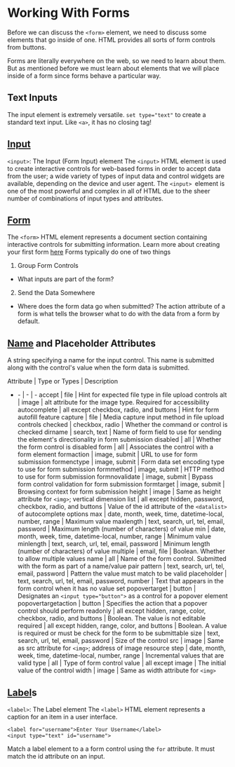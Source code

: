 # Working With Forms

Before we can discuss the `<form>` element, we need to discuss some elements that go inside of one.
HTML provides all sorts of form controls from buttons.

Forms are literally everywhere on the web, so we need to learn about them. But as mentioned before we must learn about elements that we will place inside of a form since forms behave a particular way.

## Text Inputs

The input element is extremely versatile. `set type="text"` to create a standard text input. Like `<a>`, it has no closing tag!

## [Input](https://developer.mozilla.org/en-US/docs/Web/HTML/Element/input)

`<input>`: The Input (Form Input) element
The `<input>` HTML element is used to create interactive controls for web-based forms in order to accept data from the user; a wide variety of types of input data and control widgets are available, depending on the device and user agent. The `<input> `element is one of the most powerful and complex in all of HTML due to the sheer number of combinations of input types and attributes.

## [Form](https://developer.mozilla.org/en-US/docs/Web/HTML/Element/form)

The `<form>` HTML element represents a document section containing interactive controls for submitting information.
Learn more about creating your first form [here](https://developer.mozilla.org/en-US/docs/Learn/Forms/Your_first_form)
Forms typically do one of two things

1. Group Form Controls

* What inputs are part of the form?

2. Send the Data Somewhere

* Where does the form data go when submitted?
  The action attribute of a form is what tells the browser what to do with the data from a form by default.

## [Name](https://developer.mozilla.org/en-US/docs/Web/HTML/Element/input#name) and Placeholder Attributes

A string specifying a name for the input control. This name is submitted along with the control's value when the form data is submitted.

Attribute | Type or Types | Description

* \- | - | -
  accept | file | Hint for expected file type in file upload controls
  alt | image | alt attribute for the image type. Required for accessibility
  autocomplete | all except checkbox, radio, and buttons | Hint for form autofill feature
  capture | file | Media capture input method in file upload controls
  checked | checkbox, radio | Whether the command or control is checked
  dirname | search, text | Name of form field to use for sending the element's directionality in form submission
  disabled | all | Whether the form control is disabled
  form | all | Associates the control with a form element
  formaction | image, submit | URL to use for form submission
  formenctype | image, submit | Form data set encoding type to use for form submission
  formmethod | image, submit | HTTP method to use for form submission
  formnovalidate | image, submit | Bypass form control validation for form submission
  formtarget | image, submit | Browsing context for form submission
  height | image | Same as height attribute for `<img>`; vertical dimension
  list | all except hidden, password, checkbox, radio, and buttons | Value of the id attribute of the `<datalist>` of autocomplete options
  max | date, month, week, time, datetime-local, number, range | Maximum value
  maxlength | text, search, url, tel, email, password | Maximum length (number of characters) of value
  min | date, month, week, time, datetime-local, number, range | Minimum value
  minlength | text, search, url, tel, email, password | Minimum length (number of characters) of value
  multiple | email, file | Boolean. Whether to allow multiple values
  name | all | Name of the form control. Submitted with the form as part of a name/value pair
  pattern | text, search, url, tel, email, password | Pattern the value must match to be valid
  placeholder | text, search, url, tel, email, password, number | Text that appears in the form control when it has no value set
  popovertarget | button | Designates an `<input type="button">` as a control for a popover element
  popovertargetaction | button | Specifies the action that a popover control should perform
  readonly | all except hidden, range, color, checkbox, radio, and buttons | Boolean. The value is not editable
  required | all except hidden, range, color, and buttons | Boolean. A value is required or must be check for the form to be submittable
  size | text, search, url, tel, email, password | Size of the control
  src | image | Same as src attribute for `<img>`; address of image resource
  step | date, month, week, time, datetime-local, number, range | Incremental values that are valid
  type | all | Type of form control
  value | all except image | The initial value of the control
  width | image | Same as width attribute for `<img>`

## [Label](https://developer.mozilla.org/en-US/docs/Web/HTML/Element/label)s

`<label>`: The Label element
The `<label>` HTML element represents a caption for an item in a user interface.

```
<label for="username">Enter Your Username</label>
<input type="text" id="username">
```

Match a label element to a a form control using the `for` attribute. It must match the id attribute on an input.
